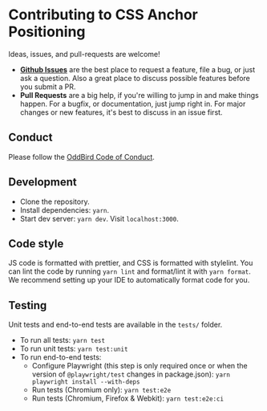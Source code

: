 # Contributing to CSS Anchor Positioning

Ideas, issues, and pull-requests are welcome!

- [**Github Issues**](https://github.com/oddbird/css-anchor-positioning/issues/)
  are the best place to request a feature, file a bug, or just ask a question.
  Also a great place to discuss possible features before you submit a PR.
- **Pull Requests** are a big help, if you're willing to jump in and make things
  happen. For a bugfix, or documentation, just jump right in. For major changes
  or new features, it's best to discuss in an issue first.

## Conduct

Please follow the [OddBird Code of Conduct](https://www.oddbird.net/conduct/).

## Development

- Clone the repository.
- Install dependencies: `yarn`.
- Start dev server: `yarn dev`. Visit `localhost:3000`.

## Code style

JS code is formatted with prettier, and CSS is formatted with stylelint. You can
lint the code by running `yarn lint` and format/lint it with `yarn format`. We
recommend setting up your IDE to automatically format code for you.

## Testing

Unit tests and end-to-end tests are available in the `tests/` folder.

- To run all tests: `yarn test`
- To run unit tests: `yarn test:unit`
- To run end-to-end tests:
  - Configure Playwright (this step is only required once or when the version of
    `@playwright/test` changes in package.json):
    `yarn playwright install --with-deps`
  - Run tests (Chromium only): `yarn test:e2e`
  - Run tests (Chromium, Firefox & Webkit): `yarn test:e2e:ci`
